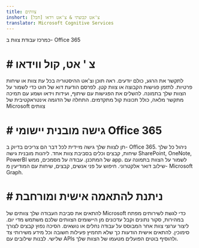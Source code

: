 ```yaml
---
title: צוותים
inshort: צ'אט קבוצתי & צ'אט וידאו [חבל]
translator: Microsoft Cognitive Services
---
```



כמרכז עבודת צוות ב- Office 365 

# # צ ' אט, קול ווידאו
לתקשר את הרגע, כולם יודעים. ראה תוכן וצ'אט ההיסטוריה בכל עת צוות או שיחות פרטיות. לתזמן פגישות הקבוצה או צוות קטן. לפרסם הודעת דוא של חוט כדי לשמור על הצוות שלך בתמונה. להשלים את הפגישות עם שיתוף, ועידות וידאו ושמע עם תמיכה מתקשר מלאה, כולל תכונות קול מתקדמים. 
התחלה של הדגמה אינטראקטיבית של Microsoft צוותים 

# # גישה מובנית יישומי Office 365
תן לצוות שלך גישה מיידית לכל דבר הם צריכים בדיוק ב- Office 365. ניהול כל שלך שיחות, קבצים וכלים בסביבת צוות אחד. ליהנות מובנית גישה SharePoint, OneNote, PowerBI של המתכנן. עבודה על מסמכים, ממש app. לשמור על הצוות בתמונה עם שילוב דואר אלקטרוני. חיפוש על פני אנשים, קבצים, שיחות עם המודיעין מ- Microsoft Graph. 

# # ניתנת להתאמה אישית ומורחבת
להתאים את סביבת העבודה שלך צוותים של Microsoft כדי לגשת לשירותים מפתח במהירות, סקור נתונים וקבל עדכונים מן היישומים הצוותים שלכם משתמש מדי יום. ליצור ערוצי צוות אחר המבוסס על עבודה נחלים או נושאים. הסיכה נפוץ קבצים לצורך סימוכין. להתאים אישית הודעות כך שלא תחמיץ פעילות חשובה וכל מידע משירותי צד שלישי. לבנות שילובים עם APIs ולהוסיף בוטים הפועלים מטעמו של הצוות שלך. 






